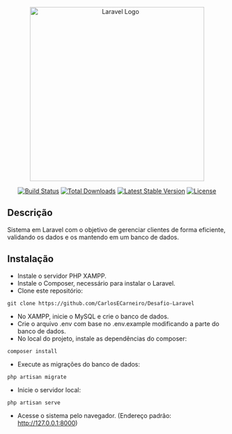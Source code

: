 <p align="center"><a href="https://laravel.com" target="_blank"><img src="https://raw.githubusercontent.com/laravel/art/master/logo-lockup/5%20SVG/2%20CMYK/1%20Full%20Color/laravel-logolockup-cmyk-red.svg" width="400" alt="Laravel Logo"></a></p>

<p align="center">
<a href="https://github.com/laravel/framework/actions"><img src="https://github.com/laravel/framework/workflows/tests/badge.svg" alt="Build Status"></a>
<a href="https://packagist.org/packages/laravel/framework"><img src="https://img.shields.io/packagist/dt/laravel/framework" alt="Total Downloads"></a>
<a href="https://packagist.org/packages/laravel/framework"><img src="https://img.shields.io/packagist/v/laravel/framework" alt="Latest Stable Version"></a>
<a href="https://packagist.org/packages/laravel/framework"><img src="https://img.shields.io/packagist/l/laravel/framework" alt="License"></a>
</p>

## Descrição

Sistema em Laravel com o objetivo de gerenciar clientes de forma eficiente, validando os dados e os mantendo em um banco de dados.

## Instalação

- Instale o servidor PHP XAMPP.
- Instale o Composer, necessário para instalar o Laravel.
- Clone este repositório:
```
git clone https://github.com/CarlosECarneiro/Desafio-Laravel
```
- No XAMPP, inicie o MySQL e crie o banco de dados.
- Crie o arquivo .env com base no .env.example modificando a parte do banco de dados.
- No local do projeto, instale as dependências do composer:
```
composer install
```
- Execute as migrações do banco de dados:
```
php artisan migrate
```
- Inicie o servidor local:
```
php artisan serve
```
- Acesse o sistema pelo navegador. (Endereço padrão: http://127.0.0.1:8000)

